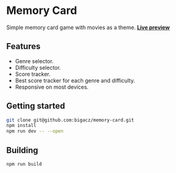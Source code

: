# Memory Card

Simple memory card game with movies as a theme.
**[Live preview](https://memory-card-8ht.pages.dev/)**

## Features

- Genre selector.
- Difficulty selector.
- Score tracker.
- Best score tracker for each genre and difficulty.
- Responsive on most devices.

## Getting started

```sh
git clone git@github.com:bigacz/memory-card.git
npm install
npm run dev -- --open
```

## Building

```sh
npm run build
```
